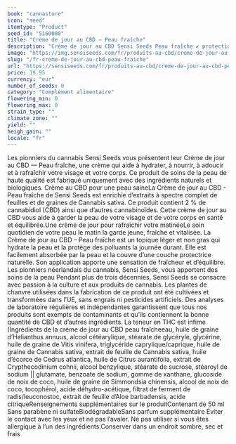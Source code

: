 ```yaml
---
book: "cannastore"
icon: "seed"
itemtype: "Product"
seed_id: "5160000"
title: "Crème de jour au CBD — Peau fraîche"
description: "Crème de jour au CBD Sensi Seeds Peau fraîche ✔ protection avec cannabidiol pour peau saine ✔ visage et corps ✔ 100 % bio ✔ ingrédients naturels seulement"
image: "https://img.sensiseeds.com/fr/produits-au-cbd/creme-de-jour-au-cbd-peau-fraiche-image.png"
slug: "/fr-creme-de-jour-au-cbd-peau-fraiche"
url: "https://sensiseeds.com/fr/produits-au-cbd/creme-de-jour-au-cbd-peau-fraiche?a_aid=cannastore"
price: 19.95
currency: "eur"
number_of_seeds: 0
category: "Complément alimentaire"
flowering_min: 0
flowering_max: 0
strain_type: ""
climate_zone: ""
yield: ""
heigh_gain: ""
locale: "fr"
---
```

Les pionniers du cannabis Sensi Seeds vous présentent leur Crème de jour au CBD — Peau fraîche, une crème qui aide à hydrater, à nourrir, à adoucir et à rafraîchir votre visage et votre corps. Ce produit de soins de la peau de haute qualité est fabriqué uniquement avec des ingrédients naturels et biologiques. Crème au CBD pour une peau saineLa Crème de jour au CBD - Peau fraîche de Sensi Seeds est enrichie d’extraits à spectre complet de feuilles et de graines de Cannabis sativa. Ce produit contient 2 % de cannabidiol (CBD) ainsi que d’autres cannabinoïdes. Cette crème de jour au CBD vous aide à garder la peau de votre visage et de votre corps en santé et équilibrée.Une crème de jour pour rafraîchir votre matinéeLe soin quotidien de votre peau le matin la garde jeune, fraîche et vitalisée. La Crème de jour au CBD – Peau fraîche est un topique léger et non gras qui hydrate la peau et la protège des polluants la journée durant. Elle est facilement absorbée par la peau et la couvre d’une couche protectrice naturelle. Son application apporte une sensation de fraîcheur et d’équilibre. Les pionniers néerlandais du cannabis, Sensi Seeds, vous apportent des soins de la peau Pendant plus de trois décennies, Sensi Seeds se consacre avec passion à la culture et aux produits de cannabis. Les plantes de chanvre utilisées dans la fabrication de ce produit ont été cultivées et transformées dans l’UE, sans engrais ni pesticides artificiels. Des analyses de laboratoire régulières et indépendantes garantissent que tous nos produits sont exempts de contaminants et qu’ils contiennent la bonne quantité de CBD et d’autres ingrédients. La teneur en THC est infime (Ingrédients de la crème de jour au CBD peau fraîcheeau, huile de graine d’Helianthus annuus, alcool cétéarylique, stéarate de glycéryle, glycérine, huile de graine de Vitis vinifera, triglycéride caprylique/caprique, huile de graine de Cannabis sativa, extrait de feuille de Cannabis sativa, huile d’écorce de Cedrus atlantica, huile de Citrus aurantifolia, extrait de Crypthecodinium cohnii, alcool benzylique, stéarate de sucrose, stéaroyl de sodium || glutamate, benzoate de sodium, gomme de xanthane, glucoside de noix de coco, huile de graine de Simmondsia chinensis, alcool de noix de coco, tocophérol, acide déhydro-acétique, filtrat de ferment de radis/leuconostoc, extrait de feuille d’Aloe barbadensis, acide citriqueRenseignements supplémentaires sur le produitContenant de 50 ml Sans parabène ni sulfateBiodégradableSans parfum supplémentaire Éviter le contact avec les yeux et ne pas l’avaler. Ne pas utiliser si vous êtes allergique à l’un des ingrédients.Conserver dans un endroit sombre, sec et frais
